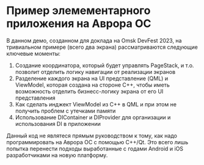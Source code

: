 # Пример элемементарного приложения на Аврора ОС

В данном демо, созданном для доклада на Omsk DevFest 2023, на тривиальном примере (всего два экрана) рассматриваются следующие ключевые моменты:
1. Создание координатора, который будет управлять PageStack, и т.о. позволит отделить логику навигации от реализации экранов
2. Разделение каждого экрана на UI представление (QML) и ViewModel, которая создана на стороне C++, чтобы иметь возможность отделить бизнесс-логику экрана от его UI представления
3. Как сделать инджект ViewModel из С++ в QML и при этом не получить проблем с утечками памяти
4. Использование DIContainer и DIProvider для организации и использования DI в приложении

Данный код не являтеся прямым руководством к тому, как надо программировать на Аврора ОС с помощью C++/Qt. Это всего лишь попытка перенести подходы выработанные с годами Android и iOS разработчиками на новую платформу.

